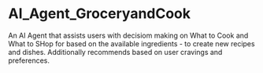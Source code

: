 # AI_Agent_GroceryandCook
An AI Agent that assists users with decisiom making on What to Cook and What to SHop for based on the available ingredients - to create new recipes and dishes. Additionally recommends based on user cravings and preferences.
